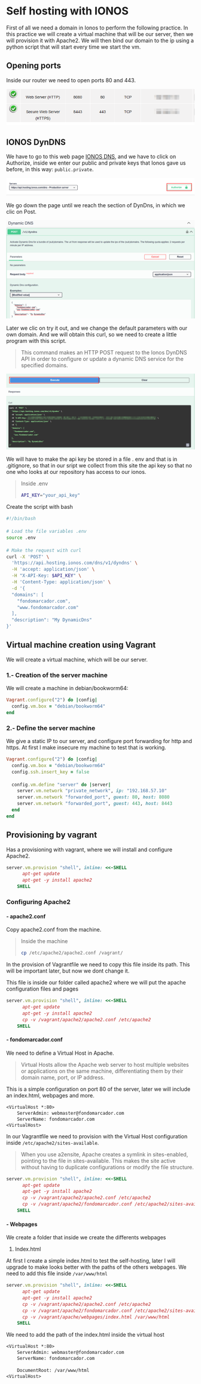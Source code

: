 # Self hosting with IONOS
First of all we need a domain in Ionos to perform the following practice. In this practice we will create a virtual machine that will be our server, then we will provision it with Apache2. We will then bind our domain to the ip using a python script that will start every time we start the vm.

## Opening ports
Inside our router we need to open ports 80 and 443.

![ports image in router](https://github.com/M-L56/self-hosting-with-ionos/blob/12529c1b2710c5347e13eb959e802d787af783f8/images/ports.png)

## IONOS DynDNS

We have to go to this web page [IONOS DNS](https://developer.hosting.ionos.es/docs/dns), and we have to click on Authorize, inside we enter our public and private keys that Ionos gave us before, in this way: `public.private`.

![authorize ionos](https://github.com/M-L56/self-hosting-with-ionos/blob/d04f37d41a71a642cc8979aa8a331561be4e4a46/images/authorize_ionos.png)

We go down the page until we reach the section of DynDns, in which we clic on Post.

![DynDNS](https://github.com/M-L56/self-hosting-with-ionos/blob/d04f37d41a71a642cc8979aa8a331561be4e4a46/images/DynDNS.png)

Later we clic on try it out, and we change the default parameters with our own domain. And we will obtain this curl, so we need to create a little program with this script. 
>This command makes an HTTP POST request to the Ionos DynDNS API in order to configure or update a dynamic DNS service for the specified domains. 

![DynDNS2](https://github.com/M-L56/self-hosting-with-ionos/blob/d04f37d41a71a642cc8979aa8a331561be4e4a46/images/DynDNS2.png)

We will have to make the api key be stored in a file . env and that is in .gitignore, so that in our sript we collect from this site the api key so that no one who looks at our repository has access to our ionos.

>Inside .env
>```bash
>API_KEY="your_api_key"
>```

Create the script with bash

```bash
#!/bin/bash

# Load the file variables .env
source .env

# Make the request with curl
curl -X 'POST' \
  'https://api.hosting.ionos.com/dns/v1/dyndns' \
  -H 'accept: application/json' \
  -H "X-API-Key: $API_KEY" \
  -H 'Content-Type: application/json' \
  -d '{
  "domains": [
    "fondomarcador.com",
    "www.fondomarcador.com"
  ],
  "description": "My DynamicDns"
}'
```
## Virtual machine creation using Vagrant
We will create a virtual machine, which will be our server.

### 1.- Creation of the server machine
We will create a machine in debian/bookworm64:

```ruby
Vagrant.configure("2") do |config|
  config.vm.box = "debian/bookworm64"
end
```

### 2.- Define the server machine
We give a static IP to our server, and configure port forwarding for http and https. At first I make insecure my machine to test that is working.

```ruby
Vagrant.configure("2") do |config|
  config.vm.box = "debian/bookworm64"
  config.ssh.insert_key = false

  config.vm.define "server" do |server|
    server.vm.network "private_network", ip: "192.168.57.10"
    server.vm.network "forwarded_port", guest: 80, host: 8080
    server.vm.network "forwarded_port", guest: 443, host: 8443
  end
end
```

## Provisioning by vagrant
Has a provisioning with vagrant, where we will install and configure Apache2.

```ruby
server.vm.provision "shell", inline: <<-SHELL
      apt-get update
      apt-get -y install apache2
    SHELL
```

### Configuring Apache2
#### - apache2.conf
Copy apache2.conf from the machine.

> Inside the machine
>```bash
>cp /etc/apache2/apache2.conf /vagrant/
>```

In the provision of Vagrantfile we need to copy this file inside its path. This will be important later, but now we dont change it.

This file is inside our folder called apache2 where we will put the apache configuration files and pages

```ruby
server.vm.provision "shell", inline: <<-SHELL
      apt-get update
      apt-get -y install apache2
      cp -v /vagrant/apache2/apache2.conf /etc/apache2
    SHELL
```

#### - fondomarcador.conf
We need to define a Virtual Host in Apache. 
>Virtual Hosts allow the Apache web server to host multiple websites or applications on the same machine, differentiating them by their domain name, port, or IP address. 

This is a simple configuration on port 80 of the server, later we will include an index.html, webpages and more.

```apacheconf
<VirtualHost *:80>
    ServerAdmin: webmaster@fondomarcador.com
    ServerName: fondomarcador.com
<VirtualHost>
```

In our Vagrantfile we need to provision with the Virtual Host configuration inside `/etc/apache2/sites-available`.

> When you use a2ensite, Apache creates a symlink in sites-enabled, pointing to the file in sites-available. This makes the site active without having to duplicate configurations or modify the file structure.

```ruby
server.vm.provision "shell", inline: <<-SHELL
      apt-get update
      apt-get -y install apache2
      cp -v /vagrant/apache2/apache2.conf /etc/apache2
      cp -v /vagrant/apache2/fondomarcador.conf /etc/apache2/sites-available
    SHELL
```

#### - Webpages
We create a folder that inside we create the differents webpages
1. Index.html

At first I create a simple index.html to test the self-hosting, later I will upgrade to make looks better with the paths of the others webpages. We need to add this file inside `/var/www/html`

```ruby
server.vm.provision "shell", inline: <<-SHELL
      apt-get update
      apt-get -y install apache2
      cp -v /vagrant/apache2/apache2.conf /etc/apache2
      cp -v /vagrant/apache2/fondomarcador.conf /etc/apache2/sites-available
      cp -v /vagrant/apache/webpages/index.html /var/www/html
    SHELL
```

We need to add the path of the index.html inside the virtual host

```apacheconf
<VirtualHost *:80>
    ServerAdmin: webmaster@fondomarcador.com
    ServerName: fondomarcador.com

    DocumentRoot: /var/www/html
<VirtualHost>
```
